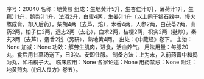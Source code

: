 序号：20040
名称：地黄煎
组成：生地黄汁5升，生杏仁汁1升，薄荷汁1升，生藕汁1升，鹅梨汁1升，法酒2升，白蜜4两，生姜汁1升（以上同于银石器中，慢火熬成膏，却入后药），柴胡4两（去芦，焙），木香4两，人参2两，白茯苓2两，山药2两，柏子仁2两，远志2两（去心），白术2两，桔梗2两，枳实2两（麸炒），秦艽3两（去芦），麝香2钱（另研），熟地黄4两。
出处：《中藏经》卷下。
主治：None
加减：None
功效：解劳生肌肉，进食，活血养气。
用法用量：每服20丸，食后用甘草汤送下，日3次。安即住服。
制备方法：上为末，入前药膏中和捣为丸，如梧桐子大。
临床应用：None
各家论述：None
用药禁忌：None
附注：地黄煎丸（《妇人良方》卷五）。
